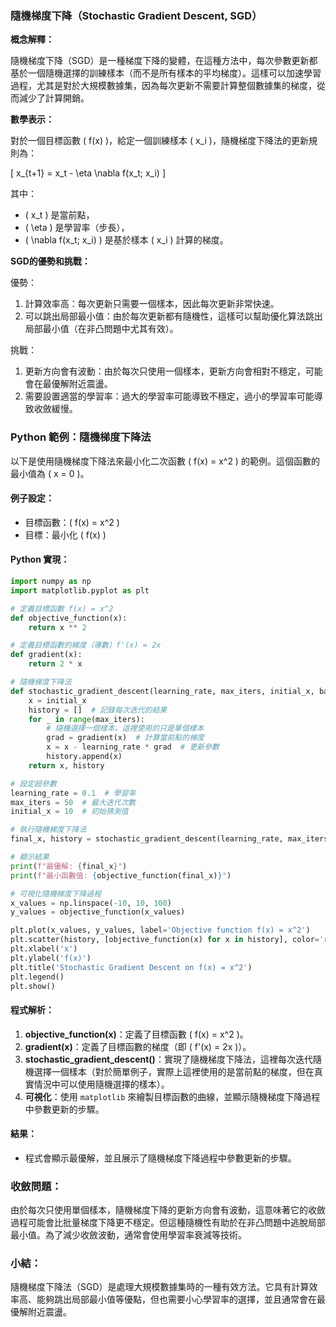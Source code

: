 ### 隨機梯度下降（Stochastic Gradient Descent, SGD）

**概念解釋：**

隨機梯度下降（SGD）是一種梯度下降的變體，在這種方法中，每次參數更新都基於一個隨機選擇的訓練樣本（而不是所有樣本的平均梯度）。這樣可以加速學習過程，尤其是對於大規模數據集，因為每次更新不需要計算整個數據集的梯度，從而減少了計算開銷。

**數學表示：**

對於一個目標函數 \( f(x) \)，給定一個訓練樣本 \( x_i \)，隨機梯度下降法的更新規則為：

\[
x_{t+1} = x_t - \eta \nabla f(x_t; x_i)
\]

其中：
- \( x_t \) 是當前點，
- \( \eta \) 是學習率（步長），
- \( \nabla f(x_t; x_i) \) 是基於樣本 \( x_i \) 計算的梯度。

**SGD的優勢和挑戰：**

優勢：
1. 計算效率高：每次更新只需要一個樣本，因此每次更新非常快速。
2. 可以跳出局部最小值：由於每次更新都有隨機性，這樣可以幫助優化算法跳出局部最小值（在非凸問題中尤其有效）。

挑戰：
1. 更新方向會有波動：由於每次只使用一個樣本，更新方向會相對不穩定，可能會在最優解附近震盪。
2. 需要設置適當的學習率：過大的學習率可能導致不穩定，過小的學習率可能導致收斂緩慢。

### Python 範例：隨機梯度下降法

以下是使用隨機梯度下降法來最小化二次函數 \( f(x) = x^2 \) 的範例。這個函數的最小值為 \( x = 0 \)。

#### 例子設定：
- 目標函數：\( f(x) = x^2 \)
- 目標：最小化 \( f(x) \)

#### Python 實現：

```python
import numpy as np
import matplotlib.pyplot as plt

# 定義目標函數 f(x) = x^2
def objective_function(x):
    return x ** 2

# 定義目標函數的梯度（導數）f'(x) = 2x
def gradient(x):
    return 2 * x

# 隨機梯度下降法
def stochastic_gradient_descent(learning_rate, max_iters, initial_x, batch_size=1):
    x = initial_x
    history = []  # 記錄每次迭代的結果
    for _ in range(max_iters):
        # 隨機選擇一個樣本，這裡使用的只是單個樣本
        grad = gradient(x)  # 計算當前點的梯度
        x = x - learning_rate * grad  # 更新參數
        history.append(x)
    return x, history

# 設定超參數
learning_rate = 0.1  # 學習率
max_iters = 50  # 最大迭代次數
initial_x = 10  # 初始猜測值

# 執行隨機梯度下降法
final_x, history = stochastic_gradient_descent(learning_rate, max_iters, initial_x)

# 顯示結果
print(f"最優解: {final_x}")
print(f"最小函數值: {objective_function(final_x)}")

# 可視化隨機梯度下降過程
x_values = np.linspace(-10, 10, 100)
y_values = objective_function(x_values)

plt.plot(x_values, y_values, label='Objective function f(x) = x^2')
plt.scatter(history, [objective_function(x) for x in history], color='red', label='SGD Iterations')
plt.xlabel('x')
plt.ylabel('f(x)')
plt.title('Stochastic Gradient Descent on f(x) = x^2')
plt.legend()
plt.show()
```

#### 程式解析：
1. **objective_function(x)**：定義了目標函數 \( f(x) = x^2 \)。
2. **gradient(x)**：定義了目標函數的梯度（即 \( f'(x) = 2x \)）。
3. **stochastic_gradient_descent()**：實現了隨機梯度下降法，這裡每次迭代隨機選擇一個樣本（對於簡單例子，實際上這裡使用的是當前點的梯度，但在真實情況中可以使用隨機選擇的樣本）。
4. **可視化**：使用 `matplotlib` 來繪製目標函數的曲線，並顯示隨機梯度下降過程中參數更新的步驟。

#### 結果：
- 程式會顯示最優解，並且展示了隨機梯度下降過程中參數更新的步驟。

### 收斂問題：
由於每次只使用單個樣本，隨機梯度下降的更新方向會有波動，這意味著它的收斂過程可能會比批量梯度下降更不穩定。但這種隨機性有助於在非凸問題中逃脫局部最小值。為了減少收斂波動，通常會使用學習率衰減等技術。

### 小結：
隨機梯度下降法（SGD）是處理大規模數據集時的一種有效方法。它具有計算效率高、能夠跳出局部最小值等優點，但也需要小心學習率的選擇，並且通常會在最優解附近震盪。